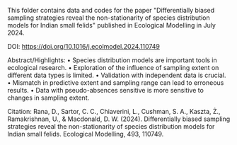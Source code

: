 This folder contains data and codes for the paper "Differentially biased sampling strategies reveal the non-stationarity of species distribution models for Indian small felids" published in Ecological Modelling in July 2024.

DOI: https://doi.org/10.1016/j.ecolmodel.2024.110749

Abstract/Highlights: 
• Species distribution models are important tools in ecological research.
• Exploration of the influence of sampling extent on different data types is limited.
• Validation with independent data is crucial.
• Mismatch in predictive extent and sampling range can lead to erroneous results.
• Data with pseudo-absences sensitive is more sensitive to changes in sampling extent.

Citation: Rana, D., Sartor, C. C., Chiaverini, L., Cushman, S. A., Kaszta, Ż., Ramakrishnan, U., & Macdonald, D. W. (2024). Differentially biased sampling strategies reveal the non-stationarity of species distribution models for Indian small felids. Ecological Modelling, 493, 110749.
